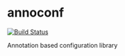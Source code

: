 # annoconf

[![Build Status](https://travis-ci.org/Roma7-7-7/annoconf.svg?branch=develop)](https://travis-ci.org/Roma7-7-7/annoconf)

Annotation based configuration library
